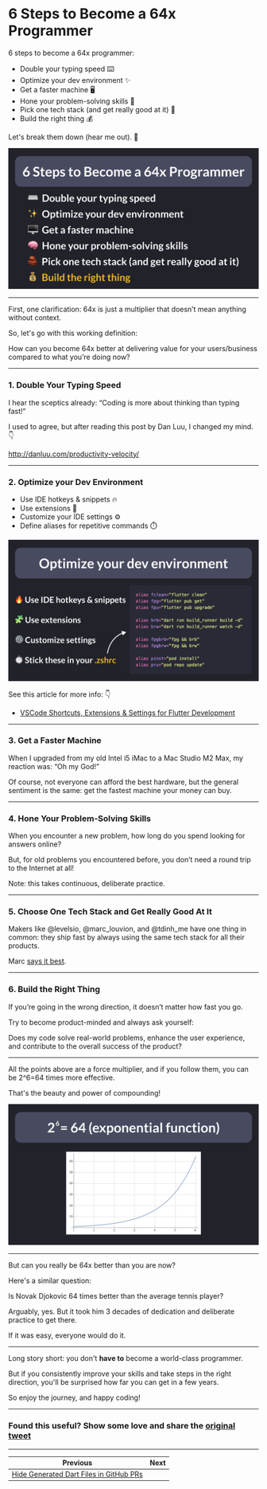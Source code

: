 
# 6 Steps to Become a 64x Programmer

6 steps to become a 64x programmer:

- Double your typing speed ⌨️
- Optimize your dev environment ✨
- Get a faster machine 🖥️
- Hone your problem-solving skills 🧠
- Pick one tech stack (and get really good at it) 🧱
- Build the right thing 💰

Let's break them down (hear me out). 🧵

![](159.1.png)

<!--
6 steps to become a 64x programmer:

⌨️ Double your typing speed
✨ Optimize your dev environment
🖥️ Get a faster machine
🧠 Hone your problem-solving skills
🧱 Pick one tech stack (and get really good at it)
💰 Build the right thing
-->

---

First, one clarification: 64x is just a multiplier that doesn’t mean anything without context.

So, let's go with this working definition:

How can you become 64x better at delivering value for your users/business compared to what you’re doing now?

---

### 1. Double Your Typing Speed

I hear the sceptics already: “Coding is more about thinking than typing fast!”

I used to agree, but after reading this post by Dan Luu, I changed my mind. 👇

http://danluu.com/productivity-velocity/

---

### 2. Optimize your Dev Environment

- Use IDE hotkeys & snippets 🔥
- Use extensions 🧩
- Customize your IDE settings ⚙️
- Define aliases for repetitive commands ⏱️

![](159.2.png)

<!--
Optimize your Dev Environment

🔥 Use IDE hotkeys & snippets
🧩 Use extensions
⚙️ Customize settings
⏱️ Stick these in your .zshrc

alias fclean="flutter clean"
alias fpg="flutter pub get"
alias fpu="flutter pub upgrade"

alias brb="dart run build_runner build -d"
alias brw="dart run build_runner watch -d"

alias fpgbrb="fpg && brb"
alias fpgbrw="fpg && brw"

alias pinst="pod install"
alias pru="pod repo update"
-->

See this article for more info: 👇

- [VSCode Shortcuts, Extensions & Settings for Flutter Development](https://codewithandrea.com/articles/vscode-shortcuts-extensions-settings-flutter-development/)

---

### 3. Get a Faster Machine

When I upgraded from my old Intel i5 iMac to a Mac Studio M2 Max, my reaction was: “Oh my God!”

Of course, not everyone can afford the best hardware, but the general sentiment is the same: get the fastest machine your money can buy.

---

### 4. Hone Your Problem-Solving Skills

When you encounter a new problem, how long do you spend looking for answers online?

But, for old problems you encountered before, you don’t need a round trip to the Internet at all!

Note: this takes continuous, deliberate practice.

---

### 5. Choose One Tech Stack and Get Really Good At It

Makers like @levelsio, @marc_louvion, and @tdinh_me have one thing in common: they ship fast by always using the same tech stack for all their products.

Marc [says it best](https://twitter.com/marc_louvion/status/1787863713208525200).


---

### 6. Build the Right Thing

If you’re going in the wrong direction, it doesn’t matter how fast you go.

Try to become product-minded and always ask yourself:

Does my code solve real-world problems, enhance the user experience, and contribute to the overall success of the product?

---

All the points above are a force multiplier, and if you follow them, you can be 2^6=64 times more effective.

That's the beauty and power of compounding!

![](159.3.png)

---

But can you really be 64x better than you are now?

Here's a similar question:

Is Novak Djokovic 64 times better than the average tennis player?

Arguably, yes. But it took him 3 decades of dedication and deliberate practice to get there.

If it was easy, everyone would do it.

---

Long story short: you don't **have to** become a world-class programmer.

But if you consistently improve your skills and take steps in the right direction, you'll be surprised how far you can get in a few years.

So enjoy the journey, and happy coding!

---

### Found this useful? Show some love and share the [original tweet](https://twitter.com/biz84/status/1788196877764022359) 

---

| Previous | Next |
| -------- | ---- |
| [Hide Generated Dart Files in GitHub PRs](../0158-hide-generated-files-with-gitattributes/index.md) |  |

<!-- TWITTER|https://twitter.com/biz84/status/1787840083954950434 -->
<!-- LINKEDIN|https://www.linkedin.com/posts/andreabizzotto_did-you-know-if-you-use-buildrunner-and-activity-7193605951357169666-igIf -->
